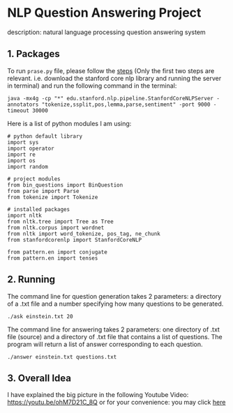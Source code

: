 # NLP Question Answering Project

description: natural language processing question answering system

## 1. Packages
To run `prase.py` file, please follow the [steps](https://www.khalidalnajjar.com/setup-use-stanford-corenlp-server-python/) (Only the first two steps are relevant. i.e. download the stanford core nlp library and running the server in terminal) and run the following command in the terminal: 

```java -mx4g -cp "*" edu.stanford.nlp.pipeline.StanfordCoreNLPServer -annotators "tokenize,ssplit,pos,lemma,parse,sentiment" -port 9000 -timeout 30000```

Here is a list of python modules I am using:

```{python}
# python default library
import sys
import operator
import re
import os
import random

# project modules
from bin_questions import BinQuestion
from parse import Parse
from tokenize import Tokenize

# installed packages
import nltk
from nltk.tree import Tree as Tree
from nltk.corpus import wordnet
from nltk import word_tokenize, pos_tag, ne_chunk
from stanfordcorenlp import StanfordCoreNLP

from pattern.en import conjugate
from pattern.en import tenses
```
## 2. Running 
The command line for question generation takes 2 parameters: a directory of a .txt file and a number specifying how many questions to be generated.

```
./ask einstein.txt 20
```

The command line for answering takes 2 parameters: one directory of .txt file (source) and a directory of .txt file that contains a list of questions. The program will return a list of answer corresponding to each question.

```
./answer einstein.txt questions.txt
```

## 3. Overall Idea
I have explained the big picture in the following Youtube Video:
https://youtu.be/ohM7D21C_8Q or for your convenience: you may click [here](https://youtu.be/ohM7D21C_8Q)




